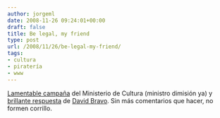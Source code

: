 ```yaml
---
author: jorgeml
date: 2008-11-26 09:24:01+00:00
draft: false
title: Be legal, my friend
type: post
url: /2008/11/26/be-legal-my-friend/
tags:
- cultura
- piratería
- www
---
```


[Lamentable campaña](http://www.siereslegalereslegal.com) del Ministerio de Cultura (ministro dimisión ya) y [brillante respuesta](http://www.filmica.com/david_bravo/archivos/008678.html) de [David Bravo](http://www.filmica.com/david_bravo/). Sin más comentarios que hacer, no formen corrillo.
